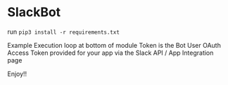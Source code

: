 # SlackBot
run `pip3 install -r requirements.txt`

Example Execution loop at bottom of module
Token is the Bot User OAuth Access Token provided for your app via the Slack API / App Integration page

Enjoy!!
